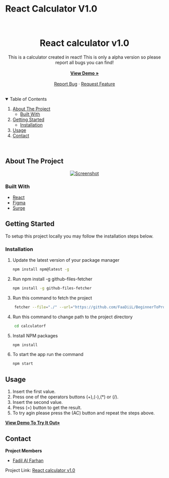 # React Calculator V1.0

<br />
<p align="center">
  <h1 align="center">React calculator v1.0</h1>

  <p align="center">
    This is a calculator created in react!
    This is only a alpha version so please report all bugs you can find!
    <br />
    <br />
    <a href="http://react-calc-v1.surge.sh/"><strong>View Demo »</strong></a>
    <br />
    <br />
    <a href="https://github.com/FaaDiiL/BeginnerToPro/issues/new/choose">Report Bug</a>
    ·
    <a href="https://github.com/FaaDiiL/BeginnerToPro/issues/new/choose">Request Feature</a>
  </p>
</p>
<br />

<details open="open">
  <summary>Table of Contents</summary>
  <ol>
    <li>
      <a href="#about-the-project">About The Project</a>
      <ul>
        <li><a href="#built-with">Built With</a></li>
      </ul>
    </li>
    <li>
      <a href="#getting-started">Getting Started</a>
      <ul>
        <li><a href="#installation">Installation</a></li>
      </ul>
    </li>
    <li><a href="#usage">Usage</a></li>
    <li><a href="#contact">Contact</a></li>
  </ol>
</details>
<br />

## About The Project

<p align="center">
  <a href="https://github.com/FaaDiiL/BeginnerToPro/tree/main/traineerp/client/src/components/calculatore">
   <img src="[src\img\bev-iphone11promax.svg](https://user-images.githubusercontent.com/18538595/128628571-262cd707-139d-4411-80c3-9a893f9d9e77.png)" alt="Screenshot">
  </a>
</p>

### Built With

- [React](https://reactjs.org/)
- [Figma](https://figma.com)
- [Surge](https://surge.sh/)

## Getting Started

To setup this project locally you may follow the installation steps below.

### Installation

1. Update the latest version of your package manager
   ```sh
   npm install npm@latest -g
   ```
2. Run npm install -g github-files-fetcher
   ```sh
   npm install -g github-files-fetcher
   ```
3. Run this command to fetch the project

```sh
    fetcher --file="./" --url="https://github.com/FaaDiiL/BeginnerToPro/tree/main/traineerp/client/src/components/calculatorf"
```

4. Run this command to change path to the project directory

```sh
    cd calculatorf
```

5. Install NPM packages
   ```sh
   npm install
   ```
6. To start the app run the command
   ```sh
   npm start
   ```

## Usage

1. Insert the first value.
2. Press one of the operators buttons (+),(-),(\*) or (/).
3. Insert the second value.
4. Press (=) button to get the result.
5. To try agin please press the (AC) button and repeat the steps above.

<a href="http://react-calc-v1.surge.sh/"><strong>View Demo To Try It Out»</strong></a>

## Contact

**Project Members**

- [Fadil Al Farhan](https://github.com/FaaDiiL)

Project Link: [React calculator v1.0](https://github.com/FaaDiiL/BeginnerToPro/tree/main/traineerp/client/src/components/calculatorf)
